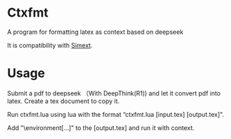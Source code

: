 # Ctxfmt

A program for formatting latex as context based on deepseek

It is compatibility with [Simext](https://github.com/EIPIofficial/Simext).

# Usage

Submit a pdf to deepseek （With DeepThink(R1)) and let it convert pdf into latex. Create a tex document to copy it.

Run ctxfmt.lua using lua with the format “ctxfmt.lua [input.tex] [output.tex]".

Add "\environment[...]" to the [output.tex] and run it with context.
